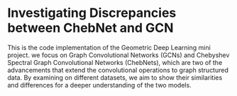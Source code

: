 # Investigating Discrepancies between ChebNet and GCN
This is the code implementation of the Geometric Deep Learning mini project.
we focus on Graph Convolutional Networks (GCNs) and Chebyshev Spectral Graph Convolutional Networks (ChebNets), which are two of the advancements that extend the convolutional operations to graph structured data. By examining on different datasets, we aim to show their similarities and differences for a deeper understanding of the two models.

